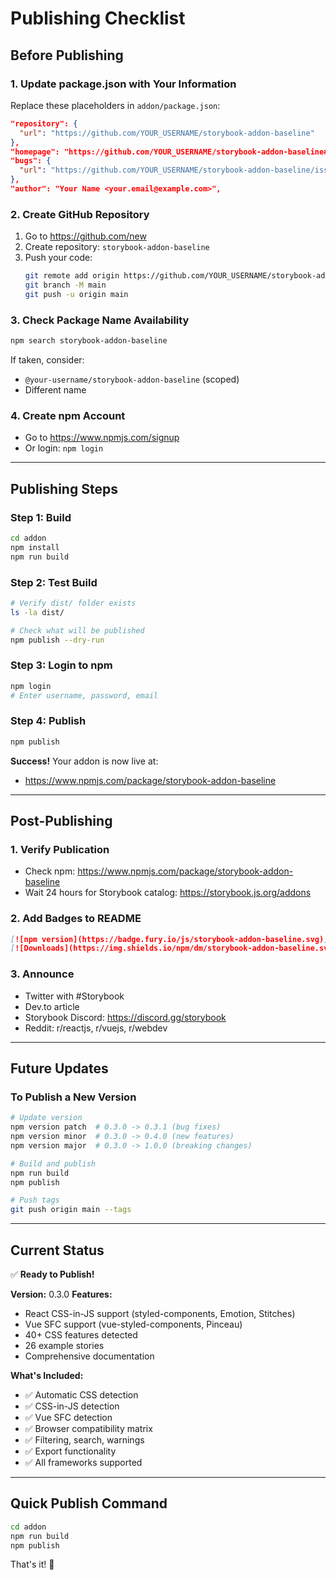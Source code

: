 # Publishing Checklist

## Before Publishing

### 1. Update package.json with Your Information

Replace these placeholders in `addon/package.json`:

```json
"repository": {
  "url": "https://github.com/YOUR_USERNAME/storybook-addon-baseline"
},
"homepage": "https://github.com/YOUR_USERNAME/storybook-addon-baseline#readme",
"bugs": {
  "url": "https://github.com/YOUR_USERNAME/storybook-addon-baseline/issues"
},
"author": "Your Name <your.email@example.com>",
```

### 2. Create GitHub Repository

1. Go to https://github.com/new
2. Create repository: `storybook-addon-baseline`
3. Push your code:
   ```bash
   git remote add origin https://github.com/YOUR_USERNAME/storybook-addon-baseline.git
   git branch -M main
   git push -u origin main
   ```

### 3. Check Package Name Availability

```bash
npm search storybook-addon-baseline
```

If taken, consider:
- `@your-username/storybook-addon-baseline` (scoped)
- Different name

### 4. Create npm Account

- Go to https://www.npmjs.com/signup
- Or login: `npm login`

---

## Publishing Steps

### Step 1: Build

```bash
cd addon
npm install
npm run build
```

### Step 2: Test Build

```bash
# Verify dist/ folder exists
ls -la dist/

# Check what will be published
npm publish --dry-run
```

### Step 3: Login to npm

```bash
npm login
# Enter username, password, email
```

### Step 4: Publish

```bash
npm publish
```

**Success!** Your addon is now live at:
- https://www.npmjs.com/package/storybook-addon-baseline

---

## Post-Publishing

### 1. Verify Publication

- Check npm: https://www.npmjs.com/package/storybook-addon-baseline
- Wait 24 hours for Storybook catalog: https://storybook.js.org/addons

### 2. Add Badges to README

```markdown
[![npm version](https://badge.fury.io/js/storybook-addon-baseline.svg)](https://www.npmjs.com/package/storybook-addon-baseline)
[![Downloads](https://img.shields.io/npm/dm/storybook-addon-baseline.svg)](https://www.npmjs.com/package/storybook-addon-baseline)
```

### 3. Announce

- Twitter with #Storybook
- Dev.to article
- Storybook Discord: https://discord.gg/storybook
- Reddit: r/reactjs, r/vuejs, r/webdev

---

## Future Updates

### To Publish a New Version

```bash
# Update version
npm version patch  # 0.3.0 -> 0.3.1 (bug fixes)
npm version minor  # 0.3.0 -> 0.4.0 (new features)
npm version major  # 0.3.0 -> 1.0.0 (breaking changes)

# Build and publish
npm run build
npm publish

# Push tags
git push origin main --tags
```

---

## Current Status

✅ **Ready to Publish!**

**Version:** 0.3.0
**Features:**
- React CSS-in-JS support (styled-components, Emotion, Stitches)
- Vue SFC support (vue-styled-components, Pinceau)
- 40+ CSS features detected
- 26 example stories
- Comprehensive documentation

**What's Included:**
- ✅ Automatic CSS detection
- ✅ CSS-in-JS detection
- ✅ Vue SFC detection
- ✅ Browser compatibility matrix
- ✅ Filtering, search, warnings
- ✅ Export functionality
- ✅ All frameworks supported

---

## Quick Publish Command

```bash
cd addon
npm run build
npm publish
```

That's it! 🚀
